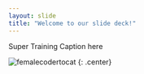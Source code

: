 ```yaml
---
layout: slide
title: "Welcome to our slide deck!"
---
```


Super Training Caption here

![femalecodertocat](https://octodex.github.com/images/femalecodertocat.png)
{: .center}
